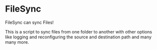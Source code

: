 # FileSync
FileSync can sync Files!

This is a script to sync files from one folder to another with other options like logging and reconfiguring the source and destination path and many many more.
